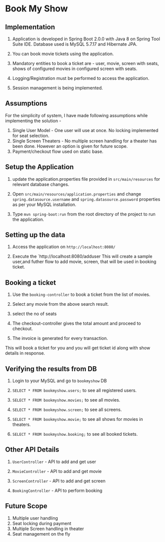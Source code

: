 # Book My Show

## Implementation

1. Application is developed in Spring Boot 2.0.0 with Java 8 on Spring Tool Suite IDE. Database used is MySQL 5.7.17 and Hibernate JPA.

2. You can book movie tickets using the application.

3. Mandatory entities to book a ticket are - user, movie, screen with seats, shows of configured movies in configured screen with seats.

4. Logging/Registration must be performed to access the application. 

5. Session management is being implemented.



## Assumptions

For the simplicity of system, I have made following assumptions while implementing the solution -

1. Single User Model - One user will use at once. No locking implemented for seat selection. 
2. Single Screen Theaters - No multiple screen handling for a theater has been done. However an option is given for future scope.
3. Payment/checkout flow used on static base.


## Setup the Application

1. update the application.properties file provided in `src/main/resources` for relevant database changes.

2. Open `src/main/resources/application.properties` and change `spring.datasource.username` and `spring.datasource.password` properties as per your MySQL installation.

3. Type `mvn spring-boot:run` from the root directory of the project to run the application.


## Setting up the data

1. Access the application on `http://localhost:8080/`

2. Execute the `http://localhost:8080/adduser  This will create a sample user,and futher flow to add movie, screen, that will be used in booking ticket.


## Booking a ticket

1. Use the `booking-controller` to book a ticket from the list of movies.

2. Select any movie from the above search result.

3. select the no of seats 

4. The checkout-controller gives the total amount and proceed to checkout.

5. The invoice is generated for every transaction.

This will book a ticket for you and you will get ticket id along with show details in response.


## Verifying the results from DB

1. Login to your MySQL and go to `bookmyshow` DB

2. `SELECT * FROM bookmyshow.users;` to see all registered users.

3. `SELECT * FROM bookmyshow.movies;` to see all movies.

4. `SELECT * FROM bookmyshow.screen;` to see all screens.

6. `SELECT * FROM bookmyshow.movie;` to see all shows for movies in theaters.

7. `SELECT * FROM bookmyshow.booking;` to see all booked tickets.


## Other API Details

1. `UserController` -  API to add and get user

2. `MovieController` - API to add and get movie

3. `ScreenController` - API to add and get screen

4. `BookingController` - API to perform booking


## Future Scope

1. Multiple user handling 
2. Seat locking during payment
3. Multiple Screen handling in theater
4. Seat management on the fly

